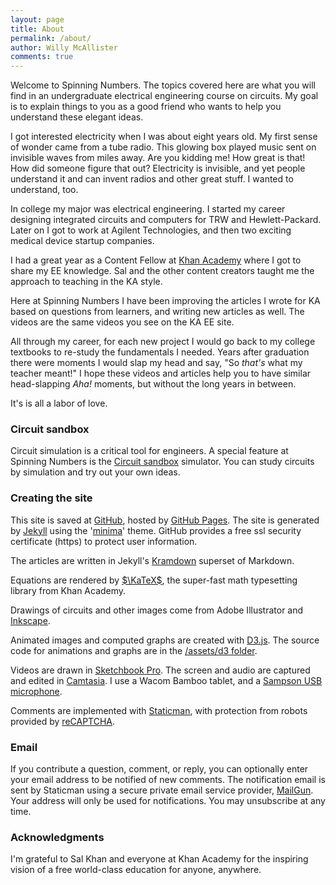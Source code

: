```yaml
---
layout: page
title: About
permalink: /about/
author: Willy McAllister
comments: true
---
```


Welcome to Spinning Numbers. The topics covered here are what you will find in an undergraduate electrical engineering course on circuits. My goal is to explain things to you as a good friend who wants to help you understand these elegant ideas. 

I got interested electricity when I was about eight years old. My first sense of wonder came from a tube radio. This glowing box played music sent on invisible waves from miles away. Are you kidding me! How great is that! How did someone figure that out? Electricity is invisible, and yet people understand it and can invent radios and other great stuff. I wanted to understand, too.

In college my major was electrical engineering. I started my career designing integrated circuits and computers for TRW and Hewlett-Packard. Later on I got to work at Agilent Technologies, and then two exciting medical device startup companies. 

I had a great year as a Content Fellow at [Khan Academy](https://www.khanacademy.org/science/electrical-engineering) where I got to share my EE knowledge. Sal and the other content creators taught me the approach to teaching in the KA style.

Here at Spinning Numbers I have been improving the articles I wrote for KA based on questions from learners, and writing new articles as well. The videos are the same videos you see on the KA EE site. 

All through my career, for each new project I would go back to my college textbooks to re-study the fundamentals I needed. Years after graduation there were moments I would slap my head and say, "So *that's* what my teacher meant!" I hope these videos and articles help you to have similar head-slapping *Aha!* moments, but without the long years in between.

It's is all a labor of love.

### Circuit sandbox

Circuit simulation is a critical tool for engineers. A special feature at Spinning Numbers is the [Circuit sandbox](/a/circuit-sandbox.html) simulator. You can study circuits by simulation and try out your own ideas.

### Creating the site

This site is saved at [GitHub](https://github.com/willymcallister/spinningnumbers), hosted by [GitHub Pages](https://pages.github.com/). The site is generated by [Jekyll](https://jekyllrb.com/) using the '[minima](https://github.com/jekyll/minima)' theme. GitHub provides a free ssl security certificate (https) to protect user information. 

The articles are written in Jekyll's [Kramdown](https://kramdown.gettalong.org/documentation.html) superset of Markdown. 

Equations are rendered by [$\KaTeX$](https://khan.github.io/KaTeX/), the super-fast math typesetting library from Khan Academy.

Drawings of circuits and other images come from Adobe Illustrator and [Inkscape](https://inkscape.org/). 

Animated images and computed graphs are created with [D3.js](https://d3js.org). The source code for animations and graphs are in the [/assets/d3 folder](https://github.com/willymcallister/spinningnumbers/tree/master/assets/d3).

Videos are drawn in [Sketchbook Pro](https://www.sketchbook.com/). The screen and audio are captured and edited in [Camtasia](https://www.techsmith.com/video-editor.html). I use a Wacom Bamboo tablet, and a [Sampson USB microphone](https://www.samsontech.com/samson/products/microphones/usb-microphones/c03u/). 

Comments are implemented with [Staticman](https://staticman.net/), with protection from robots provided by [reCAPTCHA](https://www.google.com/recaptcha/intro/). 

### Email

If you contribute a question, comment, or reply, you can optionally enter your email address to be notified of new comments. The notification email is sent by Staticman using a secure private email service provider, [MailGun](https://www.mailgun.com/). Your address will only be used for notifications. You may unsubscribe at any time.  

### Acknowledgments

I'm grateful to Sal Khan and everyone at Khan Academy for the inspiring vision of a free world-class education for anyone, anywhere.


